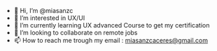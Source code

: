 - 👋 Hi, I’m @miasanzc
- 👀 I’m interested in UX/UI
- 🌱 I’m currently learning UX advanced Course to get my certification
- 💞️ I’m looking to collaborate on remote jobs
- 📫 How to reach me trough my email : miasanzcaceres@gmail.com

<!---
miasanzc/miasanzc is a ✨ special ✨ repository because its `README.md` (this file) appears on your GitHub profile.
You can click the Preview link to take a look at your changes.
--->
